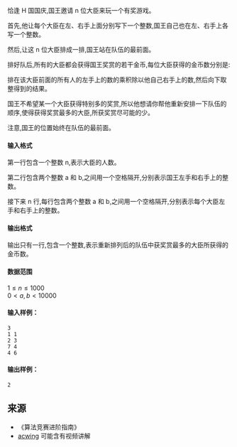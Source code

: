 恰逢 H 国国庆,国王邀请 n 位大臣来玩一个有奖游戏。

首先,他让每个大臣在左、右手上面分别写下一个整数,国王自己也在左、右手上各写一个整数。

然后,让这 n 位大臣排成一排,国王站在队伍的最前面。

排好队后,所有的大臣都会获得国王奖赏的若干金币,每位大臣获得的金币数分别是:

排在该大臣前面的所有人的左手上的数的乘积除以他自己右手上的数,然后向下取整得到的结果。

国王不希望某一个大臣获得特别多的奖赏,所以他想请你帮他重新安排一下队伍的顺序,使得获得奖赏最多的大臣,所获奖赏尽可能的少。

注意,国王的位置始终在队伍的最前面。

#### 输入格式

第一行包含一个整数 n,表示大臣的人数。

第二行包含两个整数 a 和 b,之间用一个空格隔开,分别表示国王左手和右手上的整数。

接下来 n 行,每行包含两个整数 a 和 b,之间用一个空格隔开,分别表示每个大臣左手和右手上的整数。

#### 输出格式

输出只有一行,包含一个整数,表示重新排列后的队伍中获奖赏最多的大臣所获得的金币数。

#### 数据范围

$1 \le n \le 1000$  
$0 < a,b <10000$

#### 输入样例：

```
3
1 1
2 3
7 4
4 6
```

#### 输出样例：

```
2
```

## 来源 
- 《算法竞赛进阶指南》
- [acwing](https://www.acwing.com/problem/content/116/) 可能含有视频讲解
